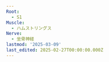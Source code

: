 ```yaml
---
Root:
  - S1
Muscle:
  - ハムストリングス
Nerve:
  - 坐骨神経
lastmod: '2025-03-09'
last_edited: 2025-02-27T00:00:00.000Z
---
```




